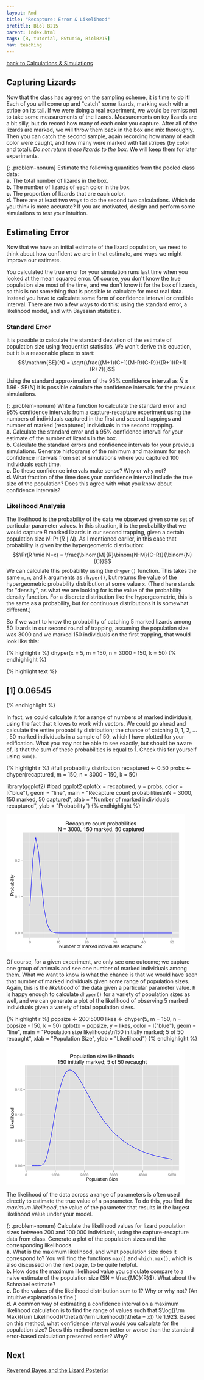 ```yaml
---
layout: Rmd
title: "Recapture: Error & Likelihood"
pretitle: Biol B215
parent: index.html
tags: [R, tutorial, RStudio, BiolB215]
nav: teaching
---
```


[back to Calculations & Simulations](capture_recapture2.html)




## Capturing Lizards
Now that the class has agreed on the sampling scheme, it is time to do it! Each of you will come up and "catch" some lizards, marking each with a stripe on its tail. If we were doing a real experiment, we would be remiss not to take some measurements of the lizards. Measurements on toy lizards are a bit silly, but do record how many of each color you capture. After all of the lizards are marked, we will throw them back in the box and mix thoroughly. Then you can catch the second sample, again recording how many of each color were caught, and how many were marked with tail stripes (by color and total). *Do not return these lizards to the box.* We will keep them for later experiments.

{: .problem-nonum}
Estimate the following quantities from the pooled class data:  
**a.** The total number of lizards in the box.  
**b.** The number of lizards of each color in the box.  
**c.** The proportion of lizards that are each color.   
**d.** There are at least two ways to do the second two calculations. Which do you think is more accurate? If you are motivated, design and perform some simulations to test your intuition.

 

## Estimating Error
Now that we have an initial estimate of the lizard population, we need to think about how confident we are in that estimate, and ways we might improve our estimate.

You calculated the true error for your simulation runs last time when you looked at the mean squared error. Of course, you don't know the true population size most of the time, and we don't know it for the box of lizards, so this is not something that is possible to calculate for most real data. Instead you have to calculate some form of confidence interval or credible interval. There are two a few ways to do this: using the standard error, a likelihood model, and with Bayesian statistics.

### Standard Error
It is possible to calculate the standard deviation of the estimate of population size using frequentist statistics. We won't derive this equation, but it is a reasonable place to start:
$$\mathrm{SE}(N) = \sqrt{\frac{(M+1)(C+1)(M-R)(C-R)}{(R+1)(R+1)(R+2)}}$$

Using the standard approximation of the 95% confidence interval as $\hat{N} \pm 1.96 \cdot \mathrm{SE}(N)$ it is possible calculate the confidence intervals for the previous simulations.

{: .problem-nonum}
Write a function to calculate the standard error and 95% confidence intervals from a capture-recapture experiment using the numbers of individuals captured in the first and second trappings and number of marked (recaptured) individuals in the second trapping.  
**a.**  Calculate the standard error and a 95% confidence interval for your estimate of the number of lizards in the box.  
**b.**  Calculate the standard errors and confidence intervals for your previous simulations. Generate histograms of the minimum and maximum for each confidence intervals from  set of simulations where you captured 100 individuals each time.  
**c.**  Do these confidence intervals make sense? Why or why not?  
**d.**  What fraction of the time does your confidence interval include the true size of the population? Does this agree with what you know about confidence intervals?  


### Likelihood Analysis

The likelihood is the probability of the data we observed given some set of particular parameter values. In this situation, it is the probability that we would capture $R$ marked lizards in our second trapping, given a certain population size $N$: $\Pr(R\mid N)$. As I mentioned earlier, in this case that probability is given by the hypergeometric distribution:
$$\Pr(R \mid N=x) = \frac{\binom{M}{R}\binom{N-M}{C-R}}{\binom{N}{C}}$$
We can calculate this probability using the `dhyper()` function. This takes the same `m`, `n`, and `k` arguments as `rhyper()`, but returns the value of the hypergeometric probability distribution at some value `x`. (The `d` here stands for "density", as what we are looking for is the value of the probability density function. For a discrete distribution like the hypergeometric, this is the same as a probability, but for continuous distributions it is somewhat different.)

So if we want to know the probability of catching 5 marked lizards among 50 lizards  in our second round of trapping, assuming the population size was 3000 and we marked 150 individuals on the first trapping, that would look like this:

{% highlight r %}
dhyper(x = 5, m = 150, n = 3000 - 150, k = 50)
{% endhighlight %}



{% highlight text %}
## [1] 0.06545
{% endhighlight %}


In fact, we could calculate it for a range of numbers of marked individuals, using the fact that `R` loves to work with vectors. We could go ahead and calculate the entire probability  distribution; the chance of catching 0, 1, 2, ... , 50 marked individuals in a sample of 50, which I have plotted for your edification. What you may not be able to see exactly, but should be aware of, is that the sum of these probabilities is equal to 1. Check this for yourself using `sum()`.


{% highlight r %}
#full probability distribution
recaptured <- 0:50
probs <- dhyper(recaptured, m = 150, n = 3000 - 150, k = 50)

library(ggplot2) #load ggplot2
qplot(x = recaptured, y = probs,
      color = I("blue"), 
      geom = "line",
      main = "Recapture count probabilities\nN = 3000, 150 marked, 50 captured",
      xlab = "Number of marked individuals recaptured", 
      ylab = "Probability")
{% endhighlight %}

![plot of chunk probdist](plots/capture_recapture3-probdist.png) 


Of course, for a given experiment, we only see one outcome; we capture one group of animals and see one number of marked individuals among them. What we want to know is what the chance is that we would have seen that number of marked individuals given some range of population sizes. Again, this is the *likelihood* of the data given a particular parameter value. `R` is happy enough to calculate `dhyper()` for a variety of population sizes as well, and we can generate a plot of the likelihood of observing 5 marked individuals given a variety of total population sizes. 


{% highlight r %}
popsize <- 200:5000
likes <- dhyper(5, m = 150, n = popsize - 150, k = 50)
qplot(x = popsize, y =  likes,
      color = I("blue"), 
      geom = "line",
      main = "Population size likelihoods\n150 initially marked; 5 of 50 recaught",
      xlab = "Population Size", 
      ylab = "Likelihood")
{% endhighlight %}

![plot of chunk likelihood](plots/capture_recapture3-likelihood.png) 



The likelihood of the data across a range of parameters is often used directly to estimate the true value of a paprameter. To do this, you find the *maximum likelihood*, the value of the parameter that results in the largest likelihood value under your model.  

{: .problem-nonum}
Calculate the likelihood values for lizard population sizes between 200 and 100,000 individuals, using the capture-recapture data from class. Generate a plot of the population sizes and the corresponding likelihoods.  
**a.**  What is the maximum likelihood, and what population size does it correspond to? You will find the functions `max()` and  `which.max()`, which is also discussed on the next page, to be quite helpful.  
**b.**  How does the maximum likelihood value you calculate compare to a naive estimate of the population size ($N = \frac{MC}{R}$). What about the Schnabel estimate?  
**c.**  Do the values of the likelihood distribution sum to 1? Why or why not? (An intuitive explanation is fine.)  
**d.**  A common way of estimating a confidence interval on a maximum likelihood calculation is to find the range of values such that  $\log({\rm Max}({\rm Likelihood}(\theta))/{\rm Likelihood}(\theta = x)) \le 1.92$. Based on this method, what confidence interval would you calculate for the population size? Does this method seem better or worse than the standard error-based calculation presented earlier? Why?  

## Next
[Reverend Bayes and the Lizard Posterior](capture_recapture4.html)
